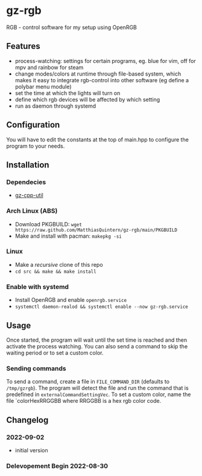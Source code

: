 # gz-rgb
RGB - control software for my setup using OpenRGB

## Features
- process-watching: settings for certain programs, eg. blue for vim, off for mpv and rainbow for steam
- change modes/colors at runtime through file-based system, which makes it easy to integrate rgb-control into other software (eg define a polybar menu module)
- set the time at which the lights will turn on
- define which rgb devices will be affected by which setting
- run as daemon through systemd


## Configuration
You will have to edit the constants at the top of main.hpp to configure the program to your needs.

## Installation
### Dependecies
- [gz-cpp-util](https://github.com/MatthiasQuintern/gz-cpp-util)

### Arch Linux (ABS)
- Download PKGBUILD: `wget https://raw.github.com/MatthiasQuintern/gz-rgb/main/PKGBUILD`
- Make and install with pacman: `makepkg -si`

### Linux
- Make a *recursive* clone of this repo
- `cd src && make && make install`

### Enable with systemd
- Install OpenRGB and enable `openrgb.service`
- `systemctl daemon-realod && systemctl enable --now gz-rgb.service`

## Usage
Once started, the program will wait until the set time is reached and then activate the process watching. 
You can also send a command to skip the waiting period or to set a custom color.
### Sending commands 
To send a command, create a file in `FILE_COMMAND_DIR` (defaults to `/tmp/gzrgb`). 
The program will detect the file and run the command that is predefined in `externalCommandSettingVec`.
To set a custom color, name the file `colorHexRRGGBB where RRGGBB is a hex rgb color code.


## Changelog
### 2022-09-02
- initial version

### Delevopement Begin 2022-08-30

